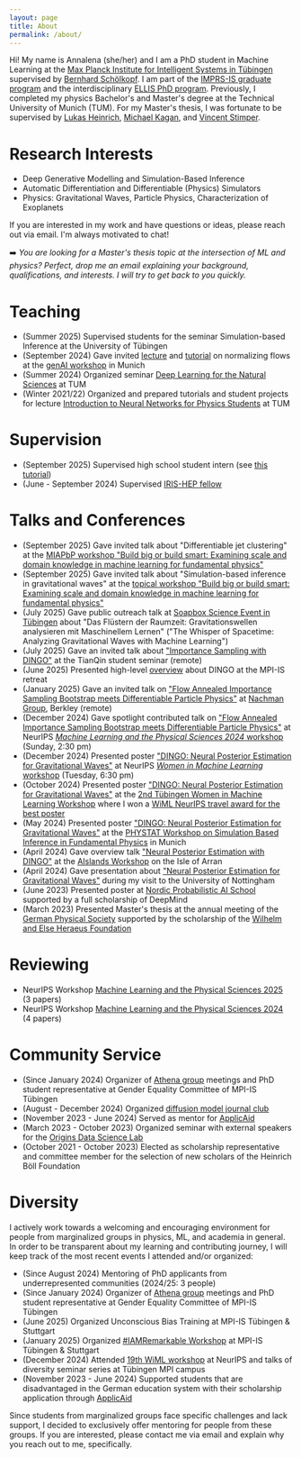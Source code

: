```yaml
---
layout: page
title: About
permalink: /about/
---
```


Hi! My name is Annalena (she/her) and I am a PhD student in Machine Learning at the [Max Planck Institute for Intelligent Systems in Tübingen](https://is.mpg.de) supervised by [Bernhard Schölkopf](https://is.mpg.de/~bs). I am part of the [IMPRS-IS graduate program](https://imprs.is.mpg.de/scholars) and the interdisciplinary [ELLIS PhD program](https://ellis.eu/phd-postdoc).
Previously, I completed my physics Bachelor's and Master's degree at the Technical University of Munich (TUM). For my Master's thesis, I was fortunate to be supervised by [Lukas Heinrich](https://www.lukasheinrich.com), [Michael Kagan](https://sparks.cern/kagan-michael), and [Vincent Stimper](https://vincentstimper.com).

# Research Interests
* Deep Generative Modelling and Simulation-Based Inference
* Automatic Differentiation and Differentiable (Physics) Simulators
* Physics: Gravitational Waves, Particle Physics, Characterization of Exoplanets

If you are interested in my work and have questions or ideas, please reach out via email. I'm always motivated to chat!

➡️ _You are looking for a Master's thesis topic at the intersection of ML and physics? Perfect, drop me an email explaining your background, qualifications, and interests. I will try to get back to you quickly._

# Teaching
* (Summer 2025) Supervised students for the seminar Simulation-based Inference at the University of Tübingen
* (September 2024) Gave invited [lecture](https://github.com/annalena-k/presentations-posters-and-other-fun-things/blob/main/2024/20240913_Lecture_Normalizing_flows_genAI_workshop_munich.pdf) and [tutorial](https://github.com/odsl-team/genAI-Days) on normalizing flows at the [genAI workshop](https://indico.ph.tum.de/event/7722/) in Munich 
* (Summer 2024) Organized seminar [Deep Learning for the Natural Sciences](https://cvg.cit.tum.de/teaching/ss2024/dl4science) at TUM
* (Winter 2021/22) Organized and prepared tutorials and student projects for lecture [Introduction to Neural Networks for Physics Students](https://academics.nat.tum.de/org/mh/details/mod/PH0101/) at TUM
  
# Supervision
* (September 2025) Supervised high school student intern (see [this tutorial](https://github.com/annalena-k/tutorial_plot_the_first_gravitational_wave))
* (June - September 2024) Supervised [IRIS-HEP fellow](https://iris-hep.org/fellows/afinitus.html) 

# Talks and Conferences
* (September 2025) Gave invited talk about "Differentiable jet clustering" at the [MIAPbP workshop "Build big or build smart: Examining scale and domain knowledge in machine learning for fundamental physics"](https://www.munich-iapbp.de/activities/activities-2025/machine-learning/schedule)
* (September 2025) Gave invited talk about "Simulation-based inference in gravitational waves" at the [topical workshop "Build big or build smart: Examining scale and domain knowledge in machine learning for fundamental physics"](https://indico.ph.tum.de/event/7906/)
* (July 2025) Gave public outreach talk at [Soapbox Science Event in Tübingen](https://uni-tuebingen.de/universitaet/equity/aktuelles-gender/newsfullview-aktuelles/article/soapbox-science-tuebingen/) about "Das Flüstern der Raumzeit: Gravitationswellen analysieren mit Maschinellem Lernen" ("The Whisper of Spacetime: Analyzing Gravitational Waves with Machine Learning")
* (July 2025) Gave an invited talk about ["Importance Sampling with DINGO"](https://github.com/annalena-k/presentations-posters-and-other-fun-things/blob/main/2025/20250710_tianqin_seminar_dingo_is.pdf) at the TianQin student seminar (remote)
* (June 2025) Presented high-level [overview](https://github.com/annalena-k/presentations-posters-and-other-fun-things/blob/main/2025/20250604_mpi_is_retreat_EI_department.pdf) about DINGO at the MPI-IS retreat
* (January 2025) Gave an invited talk on ["Flow Annealed Importance Sampling Bootstrap meets Differentiable Particle Physics"](https://arxiv.org/abs/2411.16234) at [Nachman Group](https://nachmangroup.github.io/index.html), Berkley (remote)
* (December 2024) Gave spotlight contributed talk on ["Flow Annealed Importance Sampling Bootstrap meets Differentiable Particle Physics"](https://ml4physicalsciences.github.io/2024/files/NeurIPS_ML4PS_2024_221.pdf) at NeurIPS [_Machine Learning and the Physical Sciences 2024_ workshop](https://ml4physicalsciences.github.io/2024/index.html) (Sunday, 2:30 pm)
* (December 2024) Presented poster ["DINGO: Neural Posterior Estimation for Gravitational Waves"](https://github.com/annalena-k/presentations-posters-and-other-fun-things/blob/main/2024/20240516_Poster_SBI_Workshop_Munich.pdf) at NeurIPS [_Women in Machine Learning_ workshop](https://neurips.cc/virtual/2024/affinity-event/105022) (Tuesday, 6:30 pm)
* (October 2024) Presented poster ["DINGO: Neural Posterior Estimation for Gravitational Waves"](https://github.com/annalena-k/presentations-posters-and-other-fun-things/blob/main/2024/20240516_Poster_SBI_Workshop_Munich.pdf) at the [2nd Tübingen Women in Machine Learning Workshop](https://tuewiml.github.io/news.html) where I won a [WiML NeurIPS travel award for the best poster](https://x.com/tuewiml/status/1848694110804201489)
* (May 2024) Presented poster ["DINGO: Neural Posterior Estimation for Gravitational Waves"](https://github.com/annalena-k/presentations-posters-and-other-fun-things/blob/main/2024/20240516_Poster_SBI_Workshop_Munich.pdf) at the [PHYSTAT Workshop on Simulation Based Inference in Fundamental Physics](https://indico.cern.ch/event/1355601/) in Munich
* (April 2024) Gave overview talk ["Neural Posterior Estimation with DINGO"](https://github.com/annalena-k/presentations-posters-and-other-fun-things/blob/main/2024/20240424_Presentation_AIslands.pdf) at the [AIslands Workshop](https://www.gla.ac.uk/events/conferences/aislands-arran24/) on the Isle of Arran
* (April 2024) Gave presentation about ["Neural Posterior Estimation for Gravitational Waves"](https://github.com/annalena-k/presentations-posters-and-other-fun-things/blob/main/2024/20240417_Presentation_Group_Meeting_Nottingham.pdf) during my visit to the University of Nottingham
* (June 2023) Presented poster at [Nordic Probabilistic AI School](https://probabilistic.ai) supported by a full scholarship of DeepMind
* (March 2023) Presented Master's thesis at the annual meeting of the [German Physical Society](https://www.dpg-physik.de) supported by the scholarship of the [Wilhelm and Else Heraeus Foundation](https://www.we-heraeus-stiftung.de/english/)

# Reviewing
* NeurIPS Workshop [Machine Learning and the Physical Sciences 2025](https://ml4physicalsciences.github.io/2025/) (3 papers)
* NeurIPS Workshop [Machine Learning and the Physical Sciences 2024](https://ml4physicalsciences.github.io/2024/) (4 papers)

# Community Service
* (Since January 2024) Organizer of [Athena group](https://is.mpg.de/athena-group) meetings and PhD student representative at Gender Equality Committee of MPI-IS Tübingen
* (August - December 2024) Organized [diffusion model journal club](https://github.com/CarlaSa/diffusion_journal_club_24)
* (November 2023 - June 2024) Served as mentor for [ApplicAid](https://www.applicaid.org)
* (March 2023 - October 2023) Organized seminar with external speakers for the [Origins Data Science Lab](https://www.origins-cluster.de/en/infrastructure/odsl)
* (October 2021 - October 2023) Elected as scholarship representative and committee member for the selection of new scholars of the Heinrich Böll Foundation

# Diversity
I actively work towards a welcoming and encouraging environment for people from marginalized groups in physics, ML, and academia in general. In order to be transparent about my learning and contributing journey, I will keep track of the most recent events I attended and/or organized:
* (Since August 2024) Mentoring of PhD applicants from underrepresented communities (2024/25: 3 people)
* (Since January 2024) Organizer of [Athena group](https://is.mpg.de/athena-group) meetings and PhD student representative at Gender Equality Committee of MPI-IS Tübingen
* (June 2025) Organized Unconscious Bias Training at MPI-IS Tübingen & Stuttgart
* (January 2025) Organized [#IAMRemarkable Workshop](https://www.rmrkblty.org/iamremarkable) at MPI-IS Tübingen & Stuttgart
* (December 2024) Attended [19th WiML workshop](https://sites.google.com/wimlworkshop.org/wiml-2024/home) at NeurIPS and talks of diversity seminar series at Tübingen MPI campus
* (November 2023 - June 2024) Supported students that are disadvantaged in the German education system with their scholarship application through [ApplicAid](https://www.applicaid.org)

Since students from marginalized groups face specific challenges and lack support, I decided to exclusively offer mentoring for people from these groups. If you are interested, please contact me via email and explain why you reach out to me, specifically. 
